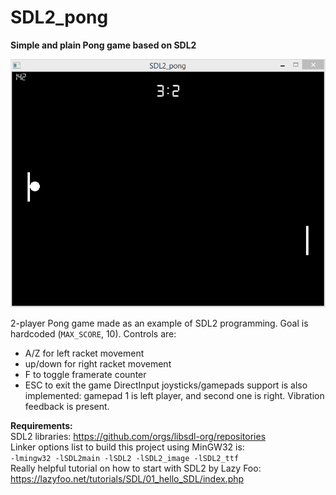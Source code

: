 # SDL2_pong
**Simple and plain Pong game based on SDL2**

![SDL2_pong](https://raw.githubusercontent.com/iw0rm3r/SDL2_pong/main/screenshot.png)

2-player Pong game made as an example of SDL2 programming. Goal is hardcoded (`MAX_SCORE`, 10). Controls are:
 - A/Z for left racket movement
 - up/down for right racket movement
 - F to toggle framerate counter
 - ESC to exit the game
DirectInput joysticks/gamepads support is also implemented: gamepad 1 is left player, and second one is right. Vibration feedback is present.

**Requirements:**<br>
SDL2 libraries: https://github.com/orgs/libsdl-org/repositories<br>
Linker options list to build this project using MinGW32 is:<br>
`-lmingw32 -lSDL2main -lSDL2 -lSDL2_image -lSDL2_ttf`<br>
Really helpful tutorial on how to start with SDL2 by Lazy Foo: https://lazyfoo.net/tutorials/SDL/01_hello_SDL/index.php
